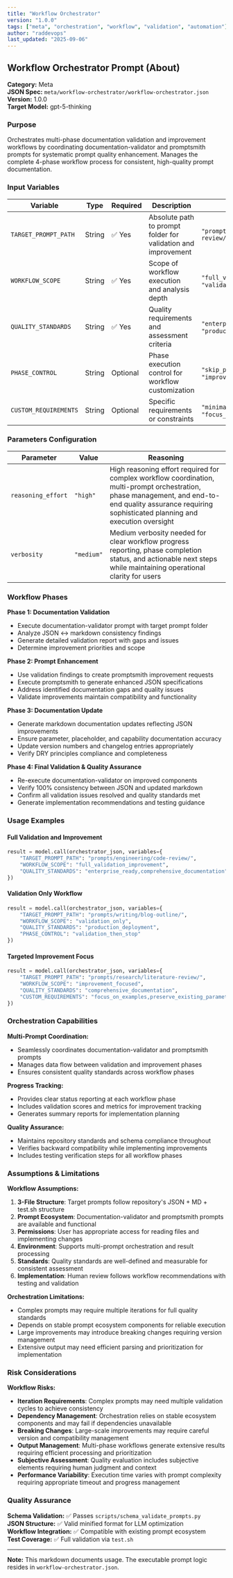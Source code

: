 ```yaml
---
title: "Workflow Orchestrator"
version: "1.0.0"
tags: ["meta", "orchestration", "workflow", "validation", "automation"]
author: "raddevops"
last_updated: "2025-09-06"
---
```


## Workflow Orchestrator Prompt (About)

**Category:** Meta  
**JSON Spec:** `meta/workflow-orchestrator/workflow-orchestrator.json`  
**Version:** 1.0.0  
**Target Model:** gpt-5-thinking  

### Purpose
Orchestrates multi-phase documentation validation and improvement workflows by coordinating documentation-validator and promptsmith prompts for systematic prompt quality enhancement. Manages the complete 4-phase workflow process for consistent, high-quality prompt documentation.

### Input Variables

| Variable | Type | Required | Description | Examples |
|----------|------|----------|-------------|----------|
| `TARGET_PROMPT_PATH` | String | ✅ Yes | Absolute path to prompt folder for validation and improvement | `"prompts/engineering/code-review/"` |
| `WORKFLOW_SCOPE` | String | ✅ Yes | Scope of workflow execution and analysis depth | `"full_validation_improvement"`, `"validation_only"` |
| `QUALITY_STANDARDS` | String | ✅ Yes | Quality requirements and assessment criteria | `"enterprise_ready"`, `"production_deployment"` |
| `PHASE_CONTROL` | String | Optional | Phase execution control for workflow customization | `"skip_phase_1"`, `"improvement_only"` |
| `CUSTOM_REQUIREMENTS` | String | Optional | Specific requirements or constraints | `"minimal_changes_only"`, `"focus_on_examples"` |

### Parameters Configuration

| Parameter | Value | Reasoning |
|-----------|--------|-----------|
| `reasoning_effort` | `"high"` | High reasoning effort required for complex workflow coordination, multi-prompt orchestration, phase management, and end-to-end quality assurance requiring sophisticated planning and execution oversight |
| `verbosity` | `"medium"` | Medium verbosity needed for clear workflow progress reporting, phase completion status, and actionable next steps while maintaining operational clarity for users |

### Workflow Phases

**Phase 1: Documentation Validation**
- Execute documentation-validator prompt with target prompt folder
- Analyze JSON ↔ markdown consistency findings
- Generate detailed validation report with gaps and issues
- Determine improvement priorities and scope

**Phase 2: Prompt Enhancement**
- Use validation findings to create promptsmith improvement requests  
- Execute promptsmith to generate enhanced JSON specifications
- Address identified documentation gaps and quality issues
- Validate improvements maintain compatibility and functionality

**Phase 3: Documentation Update**
- Generate markdown documentation updates reflecting JSON improvements
- Ensure parameter, placeholder, and capability documentation accuracy
- Update version numbers and changelog entries appropriately
- Verify DRY principles compliance and completeness

**Phase 4: Final Validation & Quality Assurance**
- Re-execute documentation-validator on improved components
- Verify 100% consistency between JSON and updated markdown
- Confirm all validation issues resolved and quality standards met
- Generate implementation recommendations and testing guidance

### Usage Examples

#### Full Validation and Improvement
```python
result = model.call(orchestrator_json, variables={
    "TARGET_PROMPT_PATH": "prompts/engineering/code-review/",
    "WORKFLOW_SCOPE": "full_validation_improvement",
    "QUALITY_STANDARDS": "enterprise_ready,comprehensive_documentation"
})
```

#### Validation Only Workflow
```python
result = model.call(orchestrator_json, variables={
    "TARGET_PROMPT_PATH": "prompts/writing/blog-outline/",
    "WORKFLOW_SCOPE": "validation_only",
    "QUALITY_STANDARDS": "production_deployment",
    "PHASE_CONTROL": "validation_then_stop"
})
```

#### Targeted Improvement Focus
```python
result = model.call(orchestrator_json, variables={
    "TARGET_PROMPT_PATH": "prompts/research/literature-review/",
    "WORKFLOW_SCOPE": "improvement_focused",
    "QUALITY_STANDARDS": "comprehensive_documentation",
    "CUSTOM_REQUIREMENTS": "focus_on_examples,preserve_existing_parameters"
})
```

### Orchestration Capabilities

**Multi-Prompt Coordination:**
- Seamlessly coordinates documentation-validator and promptsmith prompts
- Manages data flow between validation and improvement phases  
- Ensures consistent quality standards across workflow phases

**Progress Tracking:**
- Provides clear status reporting at each workflow phase
- Includes validation scores and metrics for improvement tracking
- Generates summary reports for implementation planning

**Quality Assurance:**
- Maintains repository standards and schema compliance throughout
- Verifies backward compatibility while implementing improvements
- Includes testing verification steps for all workflow phases

### Assumptions & Limitations

**Workflow Assumptions:**
1. **3-File Structure**: Target prompts follow repository's JSON + MD + test.sh structure
2. **Prompt Ecosystem**: Documentation-validator and promptsmith prompts are available and functional
3. **Permissions**: User has appropriate access for reading files and implementing changes
4. **Environment**: Supports multi-prompt orchestration and result processing
5. **Standards**: Quality standards are well-defined and measurable for consistent assessment
6. **Implementation**: Human review follows workflow recommendations with testing and validation

**Orchestration Limitations:**
- Complex prompts may require multiple iterations for full quality standards
- Depends on stable prompt ecosystem components for reliable execution
- Large improvements may introduce breaking changes requiring version management
- Extensive output may need efficient parsing and prioritization for implementation

### Risk Considerations

**Workflow Risks:**
- **Iteration Requirements**: Complex prompts may need multiple validation cycles to achieve consistency
- **Dependency Management**: Orchestration relies on stable ecosystem components and may fail if dependencies unavailable
- **Breaking Changes**: Large-scale improvements may require careful version and compatibility management  
- **Output Management**: Multi-phase workflows generate extensive results requiring efficient processing and prioritization
- **Subjective Assessment**: Quality evaluation includes subjective elements requiring human judgment and context
- **Performance Variability**: Execution time varies with prompt complexity requiring appropriate timeout and progress management

### Quality Assurance

**Schema Validation:** ✅ Passes `scripts/schema_validate_prompts.py`  
**JSON Structure:** ✅ Valid minified format for LLM optimization  
**Workflow Integration:** ✅ Compatible with existing prompt ecosystem  
**Test Coverage:** ✅ Full validation via `test.sh`

---

**Note:** This markdown documents usage. The executable prompt logic resides in `workflow-orchestrator.json`.